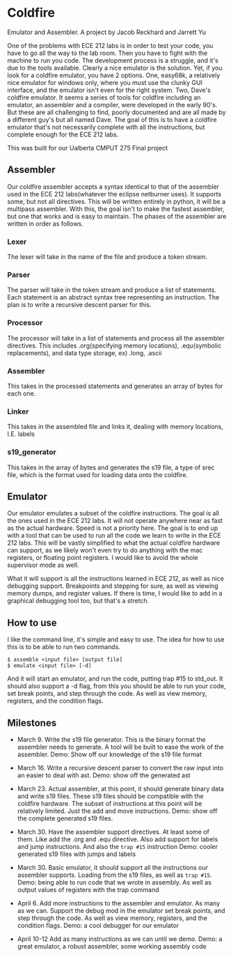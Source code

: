 # Coldfire
Emulator and Assembler.
A project by Jacob Reckhard and Jarrett Yu

One of the problems with ECE 212 labs is in order to test your code, you have to go all the way to the lab room. Then you have to fight with the machine to run you code. The development process is a struggle, and it's due to the tools available. Clearly a nice emulator is the solution. Yet, if you look for a coldfire emulator, you have 2 options. One, easy68k, a relatively nice emulator for windows only, where you must use the clunky GUI interface, and the emulator isn't even for the right system. Two, Dave's coldfire emulator. It seems a series of tools for coldfire including an emulator, an assembler and a compiler, were developed in the early 90's. But these are all challenging to find, poorly documented and are all made by a different guy's but all named Dave.  The goal of this is to have a coldfire emulator that's not necessarily complete with all the instructions, but complete enough for the ECE 212 labs.

This was built for our Ualberta CMPUT 275 Final project

## Assembler
Our coldfire assembler accepts a syntax identical to that of the assembler used in the ECE 212 labs(whatever the eclipse netburner uses). It supports some, but not all directives. This will be written entirely in python, it will be a multipass assembler. With this, the goal isn't to make the fastest assembler, but one that works and is easy to maintain. The phases of the assembler are written in order as follows.
### Lexer
The lexer will take in the name of the file and produce a token stream.
### Parser
The parser will take in the token stream and produce a list of statements. Each statement is an abstract syntax tree representing an instruction. The plan is to write a recursive descent parser for this.
### Processor
The processor will take in a list of statements and process all the assembler directives. This includes .org(specifying memory locations), .equ(symbolic replacements), and data type storage, ex) .long, .ascii
### Assembler
This takes in the processed statements and generates an array of bytes for each one.
### Linker
This takes in the assembled file and links it, dealing with memory locations, I.E. labels
### s19_generator
This takes in the array of bytes and generates the s19 file, a type of srec file, which is the format used for loading data onto the coldfire.


## Emulator
Our emulator emulates a subset of the coldfire instructions. The goal is all the ones used in the ECE 212 labs. It will not operate anywhere near as fast as the actual hardware. Speed is not a priority here. The goal is to end up with a tool that can be used to run all the code we learn to write in the ECE 212 labs. This will be vastly simplified to what the actual coldfire hardware can support, as we likely won't even try to do anything with the mac registers, or floating point registers. I would like to avoid the whole supervisor mode as well.

What it will support is all the instructions learned in ECE 212, as well as nice debugging support. Breakpoints and stepping for sure, as well as viewing memory dumps, and register values. If there is time, I would like to add in a graphical debugging tool too, but that's a stretch.



## How to use
I like the command line, it's simple and easy to use. The idea for how to use this is to be able to run two commands.

    $ assemble <input file> [output file]
    $ emulate <input file> [-d]
And it will start an emulator, and run the code, putting trap #15 to std_out. It should also support a -d flag, from this you should be able to run your code, set break points, and step through the code. As well as view memory, registers, and the condition flags.


## Milestones
- March 9.
Write the s19 file generator. This is the binary format the assembler needs to generate. A tool will be built to ease the work of the assembler.
Demo: Show off our knowledge of the s19 file format

- March 16.
Write a recursive descent parser to convert the raw input into an easier to deal with ast.
Demo: show off the generated ast

- March 23.
Actual assembler, at this point, it should generate binary data and write s19 files. These s19 files should be compatible with the coldfire hardware. The subset of instructions at this point will be relatively limited. Just the add and move instructions.
Demo: show off the complete generated s19 files.

- March 30.
Have the assembler support directives. At least some of them. Like add the .org and .equ directive. Also add support for labels and jump instructions. And also the `trap #15` instruction
Demo: cooler generated s19 files with jumps and labels

- March 30.
Basic emulator, it should support all the instructions our assembler supports. Loading from the s19 files, as well as `trap #15`.
Demo: being able to run code that we wrote in assembly. As well as output values of registers with the trap command

- April 6.
Add more instructions to the assembler and emulator. As many as we can. Support the debug mod in the emulator set break points, and step through the code. As well as view memory, registers, and the condition flags.
Demo: a cool debugger for our emulator

- April 10-12
Add as many instructions as we can until we demo.
Demo: a great emulator, a robust assembler, some working assembly code
